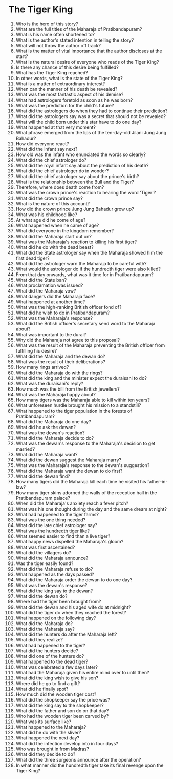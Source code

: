 # The Tiger King

1.  Who is the hero of this story?
2.  What are the full titles of the Maharaja of Pratibandapuram?
3.  What is his name often shortened to?
4.  What is the author's stated intention in telling the story?
5.  What will not throw the author off track?
6.  What is the matter of vital importance that the author discloses at the start?
7.  What is the natural desire of everyone who reads of the Tiger King?
8.  Is there any chance of this desire being fulfilled?
9.  What has the Tiger King reached?
10. In other words, what is the state of the Tiger King?
11. What is a matter of extraordinary interest?
12. When can the manner of his death be revealed?
13. What was the most fantastic aspect of his demise?
14. What had astrologers foretold as soon as he was born?
15. What was the prediction for the child's future?
16. What did the astrologers do when they had to continue their prediction?
17. What did the astrologers say was a secret that should not be revealed?
18. What will the child born under this star have to do one day?
19. What happened at that very moment?
20. What phrase emerged from the lips of the ten-day-old Jilani Jung Jung Bahadur?
21. How did everyone react?
22. What did the infant say next?
23. How old was the infant who enunciated the words so clearly?
24. What did the chief astrologer do?
25. What did the royal infant say about the prediction of his death?
26. What did the chief astrologer do in wonder?
27. What did the chief astrologer say about the prince's birth?
28. What is the relationship between the Bull and the Tiger?
29. Therefore, where does death come from?
30. What was the crown prince's reaction to hearing the word 'Tiger'?
31. What did the crown prince say?
32. What is the nature of this account?
33. How did the crown prince Jung Jung Bahadur grow up?
34. What was his childhood like?
35. At what age did he come of age?
36. What happened when he came of age?
37. What did everyone in the kingdom remember?
38. What did the Maharaja start out on?
39. What was the Maharaja's reaction to killing his first tiger?
40. What did he do with the dead beast?
41. What did the State astrologer say when the Maharaja showed him the first dead tiger?
42. What did the astrologer warn the Maharaja to be careful with?
43. What would the astrologer do if the hundredth tiger were also killed?
44. From that day onwards, what was it time for in Pratibandapuram?
45. What did the State ban?
46. What proclamation was issued?
47. What did the Maharaja vow?
48. What dangers did the Maharaja face?
49. What happened at another time?
50. What was the high-ranking British officer fond of?
51. What did he wish to do in Pratibandapuram?
52. What was the Maharaja's response?
53. What did the British officer's secretary send word to the Maharaja about?
54. What was important to the durai?
55. Why did the Maharaja not agree to this proposal?
56. What was the result of the Maharaja preventing the British officer from fulfilling his desire?
57. What did the Maharaja and the dewan do?
58. What was the result of their deliberations?
59. How many rings arrived?
60. What did the Maharaja do with the rings?
61. What did the king and the minister expect the duraisani to do?
62. What was the duraisani's reply?
63. How much was the bill from the British jewellers?
64. What was the Maharaja happy about?
65. How many tigers was the Maharaja able to kill within ten years?
66. What unforeseen hurdle brought his mission to a standstill?
67. What happened to the tiger population in the forests of Pratibandapuram?
68. What did the Maharaja do one day?
69. What did he ask the dewan?
70. What was the dewan's reaction?
71. What did the Maharaja decide to do?
72. What was the dewan's response to the Maharaja's decision to get married?
73. What did the Maharaja want?
74. What did the dewan suggest the Maharaja marry?
75. What was the Maharaja's response to the dewan's suggestion?
76. What did the Maharaja want the dewan to do first?
77. What did the dewan find?
78. How many tigers did the Maharaja kill each time he visited his father-in-law?
79. How many tiger skins adorned the walls of the reception hall in the Pratibandapuram palace?
80. When did the Maharaja's anxiety reach a fever pitch?
81. What was his one thought during the day and the same dream at night?
82. What had happened to the tiger farms?
83. What was the one thing needed?
84. What did the late chief astrologer say?
85. What was the hundredth tiger like?
86. What seemed easier to find than a live tiger?
87. What happy news dispelled the Maharaja's gloom?
88. What was first ascertained?
89. What did the villagers do?
90. What did the Maharaja announce?
91. Was the tiger easily found?
92. What did the Maharaja refuse to do?
93. What happened as the days passed?
94. What did the Maharaja order the dewan to do one day?
95. What was the dewan's response?
96. What did the king say to the dewan?
97. What did the dewan do?
98. Where had the tiger been brought from?
99. What did the dewan and his aged wife do at midnight?
100. What did the tiger do when they reached the forest?
101. What happened on the following day?
102. What did the Maharaja do?
103. What did the Maharaja say?
104. What did the hunters do after the Maharaja left?
105. What did they realize?
106. What had happened to the tiger?
107. What did the hunters decide?
108. What did one of the hunters do?
109. What happened to the dead tiger?
110. What was celebrated a few days later?
111. What had the Maharaja given his entire mind over to until then?
112. What did the king wish to give his son?
113. Where did he go to find a gift?
114. What did he finally spot?
115. How much did the wooden tiger cost?
116. What did the shopkeeper say the price was?
117. What did the king say to the shopkeeper?
118. What did the father and son do on that day?
119. Who had the wooden tiger been carved by?
120. What was its surface like?
121. What happened to the Maharaja?
122. What did he do with the sliver?
123. What happened the next day?
124. What did the infection develop into in four days?
125. Who was brought in from Madras?
126. What did they decide to do?
127. What did the three surgeons announce after the operation?
128. In what manner did the hundredth tiger take its final revenge upon the Tiger King?